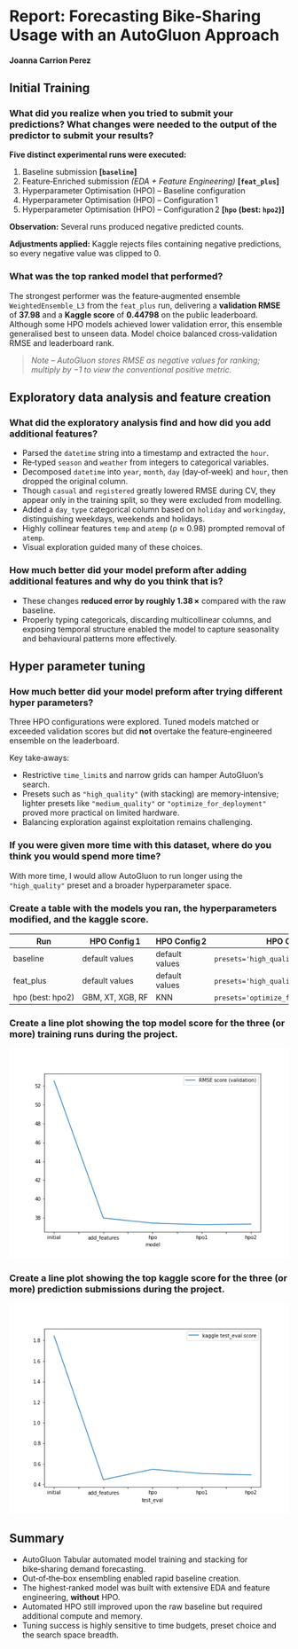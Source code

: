 # Report: Forecasting Bike‑Sharing Usage with an AutoGluon Approach

#### Joanna Carrion Perez

## Initial Training
### What did you realize when you tried to submit your predictions? What changes were needed to the output of the predictor to submit your results?

**Five distinct experimental runs were executed:**

1. Baseline submission **[`baseline`]**
2. Feature‑Enriched submission *(EDA + Feature Engineering)* **[`feat_plus`]**
3. Hyperparameter Optimisation (HPO) – Baseline configuration  
4. Hyperparameter Optimisation (HPO) – Configuration 1  
5. Hyperparameter Optimisation (HPO) – Configuration 2 **[`hpo` (best: `hpo2`)]**

**Observation:** Several runs produced negative predicted counts.

**Adjustments applied:** Kaggle rejects files containing negative predictions, so every negative value was clipped to 0.

### What was the top ranked model that performed?

The strongest performer was the feature‑augmented ensemble `WeightedEnsemble_L3` from the `feat_plus` run, delivering a **validation RMSE** of **37.98** and a **Kaggle score** of **0.44798** on the public leaderboard. Although some HPO models achieved lower validation error, this ensemble generalised best to unseen data. Model choice balanced cross‑validation RMSE and leaderboard rank.

> *Note – AutoGluon stores RMSE as negative values for ranking; multiply by −1 to view the conventional positive metric.*

## Exploratory data analysis and feature creation
### What did the exploratory analysis find and how did you add additional features?
- Parsed the `datetime` string into a timestamp and extracted the `hour`.
- Re‑typed `season` and `weather` from integers to categorical variables.
- Decomposed `datetime` into `year`, `month`, `day` (day‑of‑week) and `hour`, then dropped the original column.
- Though `casual` and `registered` greatly lowered RMSE during CV, they appear only in the training split, so they were excluded from modelling.
- Added a `day_type` categorical column based on `holiday` and `workingday`, distinguishing weekdays, weekends and holidays.
- Highly collinear features `temp` and `atemp` (ρ ≈ 0.98) prompted removal of `atemp`.
- Visual exploration guided many of these choices.

### How much better did your model preform after adding additional features and why do you think that is?

- These changes **reduced error by roughly 1.38 ×** compared with the raw baseline.
- Properly typing categoricals, discarding multicollinear columns, and exposing temporal structure enabled the model to capture seasonality and behavioural patterns more effectively.

## Hyper parameter tuning
### How much better did your model preform after trying different hyper parameters?

Three HPO configurations were explored. Tuned models matched or exceeded validation scores but did **not** overtake the feature‑engineered ensemble on the leaderboard.

Key take‑aways:

- Restrictive `time_limit`s and narrow grids can hamper AutoGluon’s search.
- Presets such as `"high_quality"` (with stacking) are memory‑intensive; lighter presets like `"medium_quality"` or `"optimize_for_deployment"` proved more practical on limited hardware.
- Balancing exploration against exploitation remains challenging.

### If you were given more time with this dataset, where do you think you would spend more time?

With more time, I would allow AutoGluon to run longer using the `"high_quality"` preset and a broader hyperparameter space.

### Create a table with the models you ran, the hyperparameters modified, and the kaggle score.

| Run | HPO Config 1 | HPO Config 2 | HPO Config 3 | Public Score |
|-----|--------------|--------------|--------------|--------------|
| baseline | default values | default values | `presets='high_quality', auto_stack=True` | **1.84484** |
| feat_plus | default values | default values | `presets='high_quality', auto_stack=True` | **0.44798** |
| hpo (best: hpo2) | GBM, XT, XGB, RF | KNN | `presets='optimize_for_deployment'` | **0.49440** |

### Create a line plot showing the top model score for the three (or more) training runs during the project.

![model_train_score.png](img/model_train_score.png) 

### Create a line plot showing the top kaggle score for the three (or more) prediction submissions during the project.

![model_test_score.png](img/model_test_score.png)

## Summary

- AutoGluon Tabular automated model training and stacking for bike‑sharing demand forecasting.
- Out‑of‑the‑box ensembling enabled rapid baseline creation.
- The highest‑ranked model was built with extensive EDA and feature engineering, **without** HPO.
- Automated HPO still improved upon the raw baseline but required additional compute and memory.
- Tuning success is highly sensitive to time budgets, preset choice and the search space breadth.
